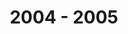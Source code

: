 ---
title: 2004 - 2005

committee:
  - role: President
    name: unknown
  - role: Theatre Manager
    name: Alex Eisenberg 
--- 